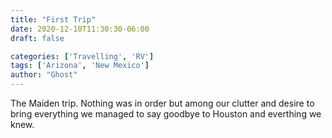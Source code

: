```yaml
---
title: "First Trip"
date: 2020-12-10T11:30:30-06:00
draft: false

categories: ['Travelling', 'RV']
tags: ['Arizona', 'New Mexico']
author: "Ghost"
---
```


The Maiden trip. Nothing was in order but among our clutter and desire to bring everything we managed to say goodbye to Houston and everthing we knew.